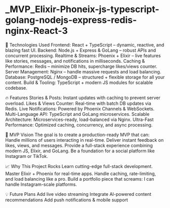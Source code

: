 # _MVP_Elixir-Phoneix-js-typescript-golang-nodejs-express-redis-nginx-React-3

🌟 Technologies Used
Frontend: React + TypeScript – dynamic, reactive, and blazing fast UI.
Backend: Node.js + Express & GoLang – robust APIs and concurrent processing.
Realtime & Streams: Phoenix + Elixir – live features like stories, messages, and notifications in milliseconds.
Caching & Performance: Redis – minimize DB hits, supercharge likes/views counter.
Server Management: Nginx – handle massive requests and load balancing.
Database: PostgreSQL / MongoDB – structured + flexible storage for all your content.
Build & Tooling: TypeScript + modern JS modules for scalable codebase.

🔥 Features
Stories & Posts: Instant updates with caching to prevent server overload.
Likes & Views Counter: Real-time with batch DB updates via Redis.
Live Notifications: Powered by Phoenix Channels & WebSockets.
Multi-Language API: TypeScript and GoLang microservices.
Scalable Architecture: Microservices-ready, load-balanced via Nginx.
Ultra-Fast Performance: Optimized caching, concurrency, and async processing.

🎯 MVP Vision
The goal is to create a production-ready MVP that can:
Handle millions of users interacting in real-time.
Deliver instant feedback on likes, views, and messages.
Provide a full-stack experience combining modern JS, Elixir, and GoLang.
Be a foundation for a social platform like Instagram or TikTok.

📈 Why This Project Rocks
Learn cutting-edge full-stack development.
Master Elixir + Phoenix for real-time apps.
Handle caching, rate-limiting, and load balancing like a pro.
Build a portfolio piece that screams: I can handle Instagram-scale platforms.

💡 Future Plans
Add live video streaming
Integrate AI-powered content recommendations
Add push notifications & mobile support
